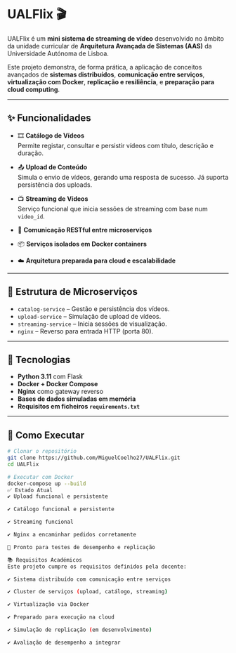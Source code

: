 # UALFlix 🎬

UALFlix é um **mini sistema de streaming de vídeo** desenvolvido no âmbito da unidade curricular de **Arquitetura Avançada de Sistemas (AAS)** da Universidade Autónoma de Lisboa.

Este projeto demonstra, de forma prática, a aplicação de conceitos avançados de **sistemas distribuídos**, **comunicação entre serviços**, **virtualização com Docker**, **replicação e resiliência**, e **preparação para cloud computing**.

---

## ✨ Funcionalidades

- 🎞️ **Catálogo de Vídeos**  
  Permite registar, consultar e persistir vídeos com título, descrição e duração.

- 📤 **Upload de Conteúdo**  
  Simula o envio de vídeos, gerando uma resposta de sucesso. Já suporta persistência dos uploads.

- 📺 **Streaming de Vídeos**  
  Serviço funcional que inicia sessões de streaming com base num `video_id`.

- 📡 **Comunicação RESTful entre microserviços**

- 📦 **Serviços isolados em Docker containers**

- ☁️ **Arquitetura preparada para cloud e escalabilidade**

---

## 🧱 Estrutura de Microserviços

- `catalog-service` – Gestão e persistência dos vídeos.
- `upload-service` – Simulação de upload de vídeos.
- `streaming-service` – Inicia sessões de visualização.
- `nginx` – Reverso para entrada HTTP (porta 80).

---

## 🔧 Tecnologias

- **Python 3.11** com Flask
- **Docker + Docker Compose**
- **Nginx** como gateway reverso
- **Bases de dados simuladas em memória**
- **Requisitos em ficheiros `requirements.txt`**

---

## 🚀 Como Executar

```bash
# Clonar o repositório
git clone https://github.com/MiguelCoelho27/UALFlix.git
cd UALFlix

# Executar com Docker
docker-compose up --build
✅ Estado Atual
✔️ Upload funcional e persistente

✔️ Catálogo funcional e persistente

✔️ Streaming funcional

✔️ Nginx a encaminhar pedidos corretamente

🔄 Pronto para testes de desempenho e replicação

📚 Requisitos Académicos
Este projeto cumpre os requisitos definidos pela docente:

✔️ Sistema distribuído com comunicação entre serviços

✔️ Cluster de serviços (upload, catálogo, streaming)

✔️ Virtualização via Docker

✔️ Preparado para execução na cloud

✔️ Simulação de replicação (em desenvolvimento)

✔️ Avaliação de desempenho a integrar